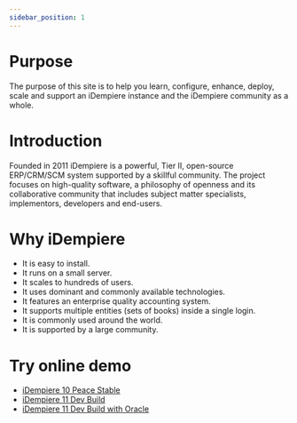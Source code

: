 ```yaml
---
sidebar_position: 1
---
```


# Purpose

The purpose of this site is to help you learn, configure, enhance, deploy, scale and support an iDempiere instance and the iDempiere community as a whole. 

# Introduction

Founded in 2011 iDempiere is a powerful, Tier II, open-source ERP/CRM/SCM system supported by a skillful community. The project focuses on high-quality software, a philosophy of openness and its collaborative community that includes subject matter specialists, implementors, developers and end-users.

# Why iDempiere
- It is easy to install.
- It runs on a small server.
- It scales to hundreds of users.
- It uses dominant and commonly available technologies.
- It features an enterprise quality accounting system.
- It supports multiple entities (sets of books) inside a single login.
- It is commonly used around the world.
- It is supported by a large community.

# Try online demo
- [iDempiere 10 Peace Stable](https://demo.globalqss.com/webui/)
- [iDempiere 11 Dev Build](https://test.idempiere.org/webui/)
- [iDempiere 11 Dev Build with Oracle](https://test-oracle.idempiere.org/webui/)
